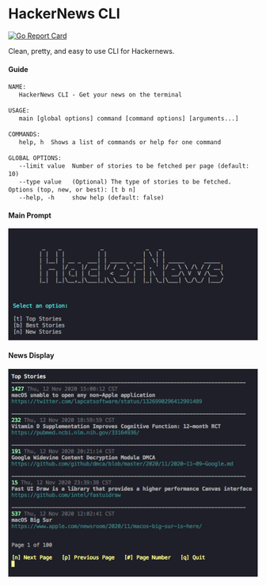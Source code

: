 # HackerNews CLI

[![Go Report Card](https://goreportcard.com/badge/github.com/brandenc40/hackernews-cli)](https://goreportcard.com/report/github.com/brandenc40/hackernews-cli)

Clean, pretty, and easy to use CLI for Hackernews.


#### Guide

```
NAME:
   HackerNews CLI - Get your news on the terminal

USAGE:
   main [global options] command [command options] [arguments...]

COMMANDS:
   help, h  Shows a list of commands or help for one command

GLOBAL OPTIONS:
   --limit value  Number of stories to be fetched per page (default: 10)
   --type value   (Optional) The type of stories to be fetched. Options (top, new, or best): [t b n]
   --help, -h     show help (default: false)
```

#### Main Prompt

![Main Prompt](https://raw.githubusercontent.com/brandenc40/hackernews-cli/master/screenshots/main-prompt.png)

#### News Display

![News Display](https://raw.githubusercontent.com/brandenc40/hackernews-cli/master/screenshots/news-display.png)

